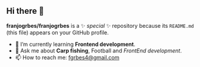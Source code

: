 ## Hi there 👋

**franjogrbes/franjogrbes** is a ✨ _special_ ✨ repository because its `README.md` (this file) appears on your GitHub profile.

- 🌱 I’m currently learning **Frontend development**.
- 💬 Ask me about **Carp fishing**, Football and *FrontEnd development*.
- 📫 How to reach me: fgrbes4@gmail.com

